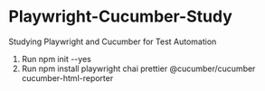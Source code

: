 # Playwright-Cucumber-Study
Studying Playwright and Cucumber for Test Automation

1. Run npm init --yes
2. Run npm install playwright chai prettier @cucumber/cucumber cucumber-html-reporter
